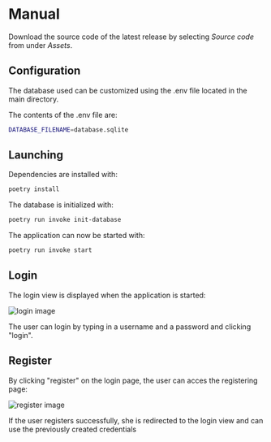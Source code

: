 # Manual

Download the source code of the latest release by selecting *Source code* from under *Assets*.

## Configuration

The database used can be customized using the .env file located in the main directory.

The contents of the .env file are:
```bash
DATABASE_FILENAME=database.sqlite
```
## Launching
Dependencies are installed with:
```bash
poetry install
```

The database is initialized with:
```bash
poetry run invoke init-database
```

The application can now be started with:
```bash
poetry run invoke start
```

## Login
The login view is displayed when the application is started:

![login image](https://github.com/Germuu/ot-harjoitustyo/blob/master/recipe-app/documentation/Pictures/login.png)

The user can login by typing in a username and a password and clicking "login". 

## Register
By clicking "register" on the login page, the user can acces the registering page:

![register image](https://github.com/Germuu/ot-harjoitustyo/blob/master/recipe-app/documentation/Pictures/register.png)

If the user registers successfully, she is redirected to the login view and can use the previously created credentials
















